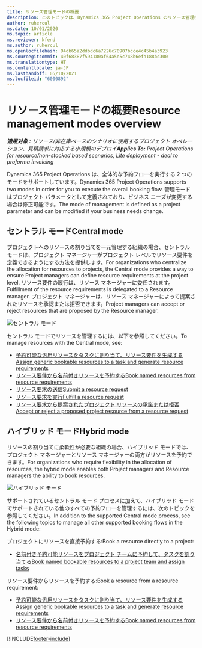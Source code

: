 ```yaml
---
title: リソース管理モードの概要
description: このトピックは、Dynamics 365 Project Operations のリソース管理機能に関する情報を提供します。
author: ruhercul
ms.date: 10/01/2020
ms.topic: article
ms.reviewer: kfend
ms.author: ruhercul
ms.openlocfilehash: 94db65a2ddbdc6a7226c70907bcce4c45b4a3923
ms.sourcegitcommit: 40f68387f594180af64a5e5c748b6efa188bd300
ms.translationtype: HT
ms.contentlocale: ja-JP
ms.lasthandoff: 05/10/2021
ms.locfileid: "6000892"
---
```

# <a name="resource-management-modes-overview"></a><span data-ttu-id="e4db2-103">リソース管理モードの概要</span><span class="sxs-lookup"><span data-stu-id="e4db2-103">Resource management modes overview</span></span>

<span data-ttu-id="e4db2-104">_**適用対象 :** リソース/非在庫ベースのシナリオに使用するプロジェクト オペレーション、見積請求に対応する小規模のデプロイ_</span><span class="sxs-lookup"><span data-stu-id="e4db2-104">_**Applies To:** Project Operations for resource/non-stocked based scenarios, Lite deployment - deal to proforma invoicing_</span></span>


<span data-ttu-id="e4db2-105">Dynamics 365 Project Operations は、全体的な予約フローを実行する 2 つのモードをサポートしています。</span><span class="sxs-lookup"><span data-stu-id="e4db2-105">Dynamics 365 Project Operations supports two modes in order for you to execute the overall booking flow.</span></span> <span data-ttu-id="e4db2-106">管理モードはプロジェクト パラメータとして定義されており、ビジネス ニーズが変更する場合は修正可能です。</span><span class="sxs-lookup"><span data-stu-id="e4db2-106">The mode of management is defined as a project parameter and can be modified if your business needs change.</span></span>    

## <a name="central-mode"></a><span data-ttu-id="e4db2-107">セントラル モード</span><span class="sxs-lookup"><span data-stu-id="e4db2-107">Central mode</span></span>
<span data-ttu-id="e4db2-108">プロジェクトへのリソースの割り当てを一元管理する組織の場合、セントラル モードは、プロジェクト マネージャーがプロジェクト レベルでリソース要件を定義できるようにする方法を提供します。</span><span class="sxs-lookup"><span data-stu-id="e4db2-108">For organizations who centralize the allocation for resources to projects, the Central mode provides a way to ensure Project managers can define resource requirements at the project level.</span></span> <span data-ttu-id="e4db2-109">リソース要件の履行は、リソース マネージャーに委任されます。</span><span class="sxs-lookup"><span data-stu-id="e4db2-109">Fulfillment of the resource requirements is delegated to a Resource manager.</span></span> <span data-ttu-id="e4db2-110">プロジェクト マネージャーは、リソース マネージャーによって提案されたリソースを承認または拒否できます。</span><span class="sxs-lookup"><span data-stu-id="e4db2-110">Project managers can accept or reject resources that are proposed by the Resource manager.</span></span>

![セントラル モード](./media/resource-management-central.png)

<span data-ttu-id="e4db2-112">セントラル モードでリソースを管理するには、以下を参照してください。</span><span class="sxs-lookup"><span data-stu-id="e4db2-112">To manage resources with the Central mode, see:</span></span>

- [<span data-ttu-id="e4db2-113">予約可能な汎用リソースをタスクに割り当て、リソース要件を生成する</span><span class="sxs-lookup"><span data-stu-id="e4db2-113">Assign generic bookable resources to a task and generate resource requirements</span></span>](/dynamics365/project-service/assign-generic-bookable-resource)
- [<span data-ttu-id="e4db2-114">リソース要件から名前付きリソースを予約する</span><span class="sxs-lookup"><span data-stu-id="e4db2-114">Book named resources from resource requirements</span></span>](/dynamics365/project-service/book-named-resource)
- [<span data-ttu-id="e4db2-115">リソース要求の送信</span><span class="sxs-lookup"><span data-stu-id="e4db2-115">Submit a resource request</span></span>](/dynamics365/project-service/submit-resource-request)
- [<span data-ttu-id="e4db2-116">リソース要求を実行</span><span class="sxs-lookup"><span data-stu-id="e4db2-116">Fulfill a resource request</span></span>](/dynamics365/project-service/resource-management-fulfill-requests)
- [<span data-ttu-id="e4db2-117">リソース要求から提案されたプロジェクト リソースの承諾または拒否</span><span class="sxs-lookup"><span data-stu-id="e4db2-117">Accept or reject a proposed project resource from a resource request</span></span>](/dynamics365/project-service/accept-reject-proposed-resource)

## <a name="hybrid-mode"></a><span data-ttu-id="e4db2-118">ハイブリッド モード</span><span class="sxs-lookup"><span data-stu-id="e4db2-118">Hybrid mode</span></span>
<span data-ttu-id="e4db2-119">リソースの割り当てに柔軟性が必要な組織の場合、ハイブリッド モードでは、プロジェクト マネージャーとリソース マネージャーの両方がリソースを予約できます。</span><span class="sxs-lookup"><span data-stu-id="e4db2-119">For organizations who require flexibility in the allocation of resources, the hybrid mode enables both Project managers and Resource managers the ability to book resources.</span></span>

![ハイブリッド モード](./media/resource-management-hybrid.png)

<span data-ttu-id="e4db2-121">サポートされているセントラル モード プロセスに加えて、ハイブリッド モードでサポートされている他のすべての予約フローを管理するには、次のトピックを参照してください。</span><span class="sxs-lookup"><span data-stu-id="e4db2-121">In addition to the supported Central mode process, see the following topics to manage all other supported booking flows in the Hybrid mode:</span></span>

<span data-ttu-id="e4db2-122">プロジェクトにリソースを直接予約する:</span><span class="sxs-lookup"><span data-stu-id="e4db2-122">Book a resource directly to a project:</span></span>
- [<span data-ttu-id="e4db2-123">名前付き予約可能リソースをプロジェクト チームに予約して、タスクを割り当てる</span><span class="sxs-lookup"><span data-stu-id="e4db2-123">Book named bookable resources to a project team and assign tasks</span></span>](/dynamics365/project-service/assign-named-bookable-resource)

<span data-ttu-id="e4db2-124">リソース要件からリソースを予約する:</span><span class="sxs-lookup"><span data-stu-id="e4db2-124">Book a resource from a resource requirement:</span></span>
- [<span data-ttu-id="e4db2-125">予約可能な汎用リソースをタスクに割り当て、リソース要件を生成する</span><span class="sxs-lookup"><span data-stu-id="e4db2-125">Assign generic bookable resources to a task and generate resource requirements</span></span>](/dynamics365/project-service/assign-generic-bookable-resource)
- [<span data-ttu-id="e4db2-126">リソース要件から名前付きリソースを予約する</span><span class="sxs-lookup"><span data-stu-id="e4db2-126">Book named resources from resource requirements</span></span>](/dynamics365/project-service/book-named-resource)


[!INCLUDE[footer-include](../includes/footer-banner.md)]